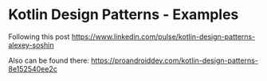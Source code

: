 # Kotlin Design Patterns - Examples

Following this post https://www.linkedin.com/pulse/kotlin-design-patterns-alexey-soshin

Also can be found there: https://proandroiddev.com/kotlin-design-patterns-8e152540ee2c
